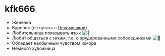 # kfk666

* Женечка
* Вареник (не путать с [Пельмешкой](./pelmeshka.md))
* Любительница показывать язык ![:tongue:](https://cdn.discordapp.com/emojis/1213650406563909733.webp?size=20&quality=lossless)
* Любит общаться с гикам, т.е. с эрудированными собеседниками ![:tongue:](https://cdn.discordapp.com/emojis/1213650406563909733.webp?size=20&quality=lossless)
* Обладает необычным чувством юмора
* Немного художница
